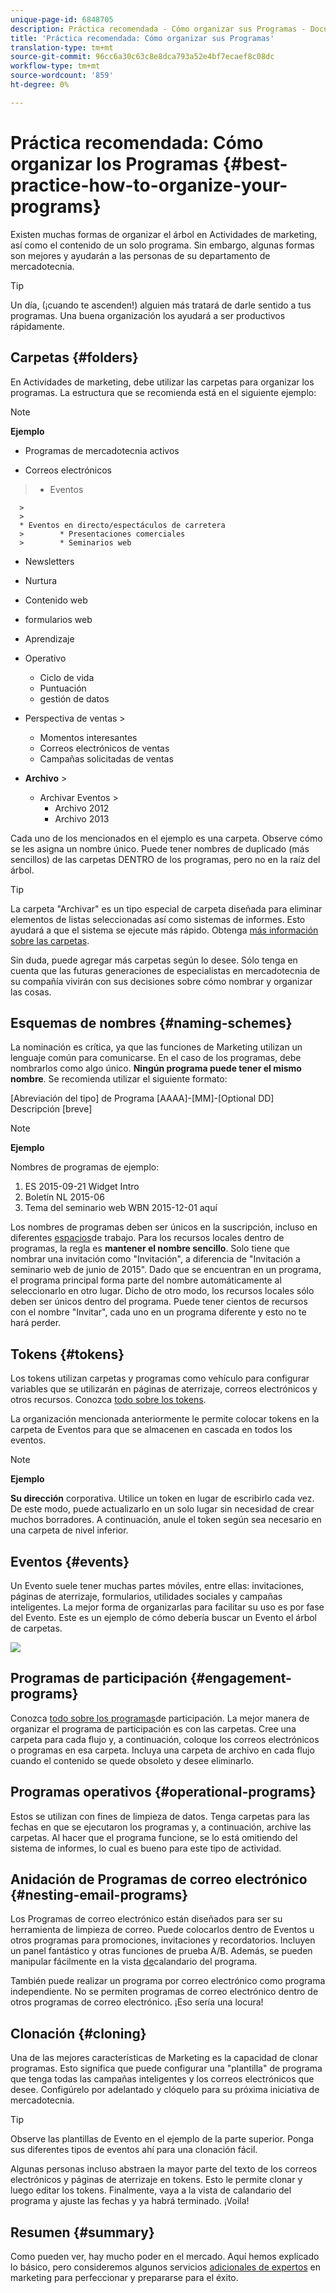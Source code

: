 ```yaml
---
unique-page-id: 6848705
description: Práctica recomendada - Cómo organizar sus Programas - Documentos de marketing - Documentación del producto
title: 'Práctica recomendada: Cómo organizar sus Programas'
translation-type: tm+mt
source-git-commit: 96cc6a30c63c8e8dca793a52e4bf7ecaef8c08dc
workflow-type: tm+mt
source-wordcount: '859'
ht-degree: 0%

---
```



# Práctica recomendada: Cómo organizar los Programas {#best-practice-how-to-organize-your-programs}

Existen muchas formas de organizar el árbol en Actividades de marketing, así como el contenido de un solo programa. Sin embargo, algunas formas son mejores y ayudarán a las personas de su departamento de mercadotecnia.

>[!TIP]
>
>Un día, (¡cuando te ascenden!) alguien más tratará de darle sentido a tus programas. Una buena organización los ayudará a ser productivos rápidamente.

## Carpetas {#folders}

En Actividades de marketing, debe utilizar las carpetas para organizar los programas. La estructura que se recomienda está en el siguiente ejemplo:

>[!NOTE]
>
>**Ejemplo**
>
>* Programas de mercadotecnia activos
   >
   >    
   * Correos electrónicos
   >    * Eventos

      >
      >        
      * Eventos en directo/espectáculos de carretera
      >        * Presentaciones comerciales
      >        * Seminarios web
   >
   * Newsletters
   * Nurtura
   * Contenido web
   * formularios web
* Aprendizaje
* Operativo

   * Ciclo de vida
   * Puntuación
   * gestión de datos
* Perspectiva de ventas >
   * Momentos interesantes
   * Correos electrónicos de ventas
   * Campañas solicitadas de ventas
* **Archivo** >
   * Archivar Eventos >
      * Archivo 2012
      * Archivo 2013







Cada uno de los mencionados en el ejemplo es una carpeta. Observe cómo se les asigna un nombre único. Puede tener nombres de duplicado (más sencillos) de las carpetas DENTRO de los programas, pero no en la raíz del árbol.

>[!TIP]
>
>La carpeta &quot;Archivar&quot; es un tipo especial de carpeta diseñada para eliminar elementos de listas seleccionadas así como sistemas de informes. Esto ayudará a que el sistema se ejecute más rápido. Obtenga [más información sobre las carpetas](../../../../product-docs/core-marketo-concepts/miscellaneous/understanding-folders.md).

Sin duda, puede agregar más carpetas según lo desee. Sólo tenga en cuenta que las futuras generaciones de especialistas en mercadotecnia de su compañía vivirán con sus decisiones sobre cómo nombrar y organizar las cosas.

## Esquemas de nombres {#naming-schemes}

La nominación es crítica, ya que las funciones de Marketing utilizan un lenguaje común para comunicarse. En el caso de los programas, debe nombrarlos como algo único. **Ningún programa puede tener el mismo nombre**. Se recomienda utilizar el siguiente formato:

[Abreviación del tipo] de Programa [AAAA]-[MM]-[Optional DD] Descripción [breve]

>[!NOTE]
>
>**Ejemplo**
>
>Nombres de programas de ejemplo:
>
>1. ES 2015-09-21 Widget Intro
>1. Boletín NL 2015-06
>1. Tema del seminario web WBN 2015-12-01 aquí

>



Los nombres de programas deben ser únicos en la suscripción, incluso en diferentes [espacios](../../../../product-docs/administration/workspaces-and-person-partitions/understanding-workspaces-and-person-partitions.md)de trabajo.  Para los recursos locales dentro de programas, la regla es **mantener el nombre sencillo**. Solo tiene que nombrar una invitación como &quot;Invitación&quot;, a diferencia de &quot;Invitación a seminario web de junio de 2015&quot;. Dado que se encuentran en un programa, el programa principal forma parte del nombre automáticamente al seleccionarlo en otro lugar. Dicho de otro modo, los recursos locales sólo deben ser únicos dentro del programa. Puede tener cientos de recursos con el nombre &quot;Invitar&quot;, cada uno en un programa diferente y esto no te hará perder.

## Tokens {#tokens}

Los tokens utilizan carpetas y programas como vehículo para configurar variables que se utilizarán en páginas de aterrizaje, correos electrónicos y otros recursos. Conozca [todo sobre los tokens](http://docs.marketo.com/display/docs/tokens).

La organización mencionada anteriormente le permite colocar tokens en la carpeta de Eventos para que se almacenen en cascada en todos los eventos.

>[!NOTE]
>
>**Ejemplo**
>
>**Su dirección** corporativa. Utilice un token en lugar de escribirlo cada vez. De este modo, puede actualizarlo en un solo lugar sin necesidad de crear muchos borradores. A continuación, anule el token según sea necesario en una carpeta de nivel inferior.

## Eventos {#events}

Un Evento suele tener muchas partes móviles, entre ellas: invitaciones, páginas de aterrizaje, formularios, utilidades sociales y campañas inteligentes. La mejor forma de organizarlas para facilitar su uso es por fase del Evento. Este es un ejemplo de cómo debería buscar un Evento el árbol de carpetas.

![](assets/capture.png)

## Programas de participación {#engagement-programs}

Conozca [todo sobre los programas](../../../../product-docs/email-marketing/drip-nurturing/creating-an-engagement-program/understanding-engagement-programs.md)de participación. La mejor manera de organizar el programa de participación es con las carpetas. Cree una carpeta para cada flujo y, a continuación, coloque los correos electrónicos o programas en esa carpeta. Incluya una carpeta de archivo en cada flujo cuando el contenido se quede obsoleto y desee eliminarlo.

## Programas operativos {#operational-programs}

Estos se utilizan con fines de limpieza de datos. Tenga carpetas para las fechas en que se ejecutaron los programas y, a continuación, archive las carpetas. Al hacer que el programa funcione, se lo está omitiendo del sistema de informes, lo cual es bueno para este tipo de actividad.

## Anidación de Programas de correo electrónico {#nesting-email-programs}

Los Programas de correo electrónico están diseñados para ser su herramienta de limpieza de correo. Puede colocarlos dentro de Eventos u otros programas para promociones, invitaciones y recordatorios. Incluyen un panel fantástico y otras funciones de prueba A/B. Además, se pueden manipular fácilmente en la vista [de](http://docs.marketo.com/display/docs/program+schedule+view)calandario del programa.

También puede realizar un programa por correo electrónico como programa independiente. No se permiten programas de correo electrónico dentro de otros programas de correo electrónico. ¡Eso sería una locura!

## Clonación {#cloning}

Una de las mejores características de Marketing es la capacidad de clonar programas. Esto significa que puede configurar una &quot;plantilla&quot; de programa que tenga todas las campañas inteligentes y los correos electrónicos que desee. Configúrelo por adelantado y clóquelo para su próxima iniciativa de mercadotecnia.

>[!TIP]
>
>Observe las plantillas de Evento en el ejemplo de la parte superior. Ponga sus diferentes tipos de eventos ahí para una clonación fácil.

Algunas personas incluso abstraen la mayor parte del texto de los correos electrónicos y páginas de aterrizaje en tokens. Esto le permite clonar y luego editar los tokens. Finalmente, vaya a la vista de calandario del programa y ajuste las fechas y ya habrá terminado. ¡Voila!

## Resumen {#summary}

Como pueden ver, hay mucho poder en el mercado. Aquí hemos explicado lo básico, pero consideremos algunos servicios [adicionales de expertos](http://www.marketo.com/services/) en marketing para perfeccionar y prepararse para el éxito.

